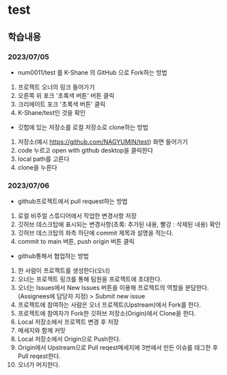 # test
## 학습내용
### 2023/07/05
- num0011/test 를 K-Shane 의 GitHub 으로 Fork하는 방법
1. 프로젝트 오너의 링크 들어가기
2. 오른쪽 위 포크 '초록색 버튼' 버튼 클릭
3. 크리에이트 포크 '초록색 버튼' 클릭
4. K-Shane/test인 것을 확인

- 깃헙에 있는 저장소를 로컬 저장소로 clone하는 방법
1. 저장소(예시 https://github.com/NAGYUMIN/test) 화면 들어가기
2. code 누르고 open with github desktop을 클릭한다
3. local path를 고른다
4. clone을 누른다

### 2023/07/06
- github프로젝트에서 pull request하는 방법
1. 로컬 비주얼 스튜디어에서 작업한 변경사항 저장 
2. 깃허브 데스크탑에 표시되는 변경사항(초록: 추가된 내용, 빨강 : 삭제된 내용) 확인
3. 깃허브 데스크탑의 좌측 하단에 commit 제목과 설명을 적는다.
4.  commit to main 버튼, push origin 버튼 클릭

- github통해서 협업하는 방법
1. 한 사람이 프로젝트를 생성한다(오너)
2. 오너는 프로젝트 링크를 통해 팀원을 프로젝트에 초대한다.
3. 오너는 Issues에서 New Issues 버튼을 이용해 프로젝트의 역할을 분담한다. (Assignees에 담당자 지정) > Submit new issue
4. 프로젝트에 참여하는 사람은 오너 프로젝트(Upstream)에서 Fork를 한다.
5. 프로젝트에 참여자가 Fork한 깃허브 저장소(Origin)에서 Clone을 한다.
6. Local 저장소에서 프로젝트 변경 후 저장
7. 메세지와 함께 커밋
8. Local 저장소에서 Origin으로 Push한다.
9. Origin에서 Upstream으로 Pull reqest메세지에 3번에서 만든 이슈를 태그한 후 Pull reqest한다.
10. 오너가 머지한다.